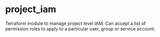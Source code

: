 # project_iam

Terraform module to manage project level IAM. Can accept a list of permission roles to apply to a particular user, group or service account.
